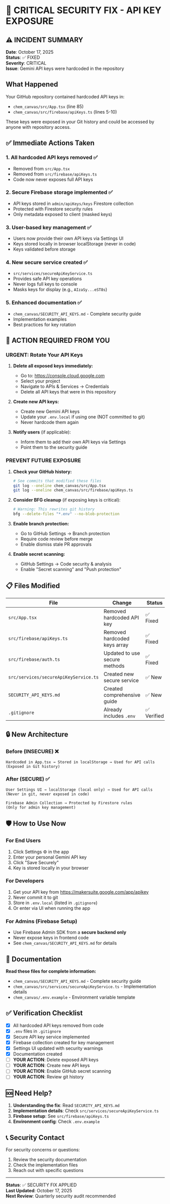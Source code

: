 # 🚨 CRITICAL SECURITY FIX - API KEY EXPOSURE

## ⚠️ INCIDENT SUMMARY

**Date**: October 17, 2025  
**Status**: ✅ FIXED  
**Severity**: CRITICAL  
**Issue**: Gemini API keys were hardcoded in the repository

## What Happened

Your GitHub repository contained hardcoded API keys in:
- `chem_canvas/src/App.tsx` (line 85)
- `chem_canvas/src/firebase/apiKeys.ts` (lines 5-10)

These keys were exposed in your Git history and could be accessed by anyone with repository access.

## ✅ Immediate Actions Taken

### 1. **All hardcoded API keys removed** ✅
   - Removed from `src/App.tsx`
   - Removed from `src/firebase/apiKeys.ts`
   - Code now never exposes full API keys

### 2. **Secure Firebase storage implemented** ✅
   - API keys stored in `admin/apiKeys/keys` Firestore collection
   - Protected with Firestore security rules
   - Only metadata exposed to client (masked keys)

### 3. **User-based key management** ✅
   - Users now provide their own API keys via Settings UI
   - Keys stored locally in browser localStorage (never in code)
   - Keys validated before storage

### 4. **New secure service created** ✅
   - `src/services/secureApiKeyService.ts`
   - Provides safe API key operations
   - Never logs full keys to console
   - Masks keys for display (e.g., `AIzaSy...eST8s`)

### 5. **Enhanced documentation** ✅
   - `chem_canvas/SECURITY_API_KEYS.md` - Complete security guide
   - Implementation examples
   - Best practices for key rotation

## 🔴 ACTION REQUIRED FROM YOU

### URGENT: Rotate Your API Keys

1. **Delete all exposed keys immediately:**
   - Go to: https://console.cloud.google.com
   - Select your project
   - Navigate to APIs & Services → Credentials
   - Delete all API keys that were in this repository

2. **Create new API keys:**
   - Create new Gemini API keys
   - Update your `.env.local` if using one (NOT committed to git)
   - Never hardcode them again

3. **Notify users** (if applicable):
   - Inform them to add their own API keys via Settings
   - Point them to the security guide

### PREVENT FUTURE EXPOSURE

1. **Check your GitHub history:**
   ```bash
   # See commits that modified these files
   git log --oneline chem_canvas/src/App.tsx
   git log --oneline chem_canvas/src/firebase/apiKeys.ts
   ```

2. **Consider BFG cleanup** (if exposing keys is critical):
   ```bash
   # Warning: This rewrites git history
   bfg --delete-files "*.env" --no-blob-protection
   ```

3. **Enable branch protection:**
   - Go to GitHub Settings → Branch protection
   - Require code review before merge
   - Enable dismiss stale PR approvals

4. **Enable secret scanning:**
   - GitHub Settings → Code security & analysis
   - Enable "Secret scanning" and "Push protection"

## 📋 Files Modified

| File | Change | Status |
|------|--------|--------|
| `src/App.tsx` | Removed hardcoded API key | ✅ Fixed |
| `src/firebase/apiKeys.ts` | Removed hardcoded keys array | ✅ Fixed |
| `src/firebase/auth.ts` | Updated to use secure methods | ✅ Fixed |
| `src/services/secureApiKeyService.ts` | Created new secure service | ✅ New |
| `SECURITY_API_KEYS.md` | Created comprehensive guide | ✅ New |
| `.gitignore` | Already includes `.env` | ✅ Verified |

## 🔒 New Architecture

### Before (INSECURE) ❌
```
Hardcoded in App.tsx → Stored in localStorage → Used for API calls
(Exposed in Git history)
```

### After (SECURE) ✅
```
User Settings UI → localStorage (local only) → Used for API calls
(Never in git, never exposed in code)

Firebase Admin Collection → Protected by Firestore rules
(Only for admin key management)
```

## 🛡️ How to Use Now

### For End Users
1. Click Settings ⚙️ in the app
2. Enter your personal Gemini API key
3. Click "Save Securely"
4. Key is stored locally in your browser

### For Developers
1. Get your API key from https://makersuite.google.com/app/apikey
2. Never commit it to git
3. Store in `.env.local` (listed in `.gitignore`)
4. Or enter via UI when running the app

### For Admins (Firebase Setup)
- Use Firebase Admin SDK from a **secure backend only**
- Never expose keys in frontend code
- See `chem_canvas/SECURITY_API_KEYS.md` for details

## 📖 Documentation

**Read these files for complete information:**
- `chem_canvas/SECURITY_API_KEYS.md` - Complete security guide
- `chem_canvas/src/services/secureApiKeyService.ts` - Implementation details
- `chem_canvas/.env.example` - Environment variable template

## ✅ Verification Checklist

- [x] All hardcoded API keys removed from code
- [x] `.env` files in `.gitignore`
- [x] Secure API key service implemented
- [x] Firebase collection created for key management
- [x] Settings UI updated with security warnings
- [x] Documentation created
- [ ] **YOUR ACTION**: Delete exposed API keys
- [ ] **YOUR ACTION**: Create new API keys
- [ ] **YOUR ACTION**: Enable GitHub secret scanning
- [ ] **YOUR ACTION**: Review git history

## 🆘 Need Help?

1. **Understanding the fix**: Read `SECURITY_API_KEYS.md`
2. **Implementation details**: Check `src/services/secureApiKeyService.ts`
3. **Firebase setup**: See `src/firebase/apiKeys.ts`
4. **Environment config**: Check `.env.example`

## 📞 Security Contact

For security concerns or questions:
1. Review the security documentation
2. Check the implementation files
3. Reach out with specific questions

---

**Status**: ✅ SECURITY FIX APPLIED  
**Last Updated**: October 17, 2025  
**Next Review**: Quarterly security audit recommended
